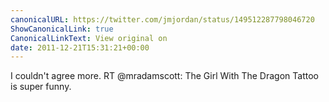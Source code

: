 ```yaml
---
canonicalURL: https://twitter.com/jmjordan/status/149512287798046720
ShowCanonicalLink: true
CanonicalLinkText: View original on
date: 2011-12-21T15:31:21+00:00
---
```

I couldn't agree more. RT @mradamscott: The Girl With The Dragon Tattoo is super funny.